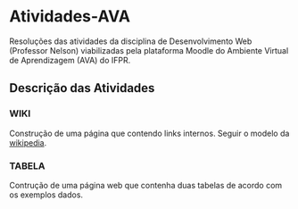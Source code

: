 # Atividades-AVA

Resoluções das atividades da disciplina de Desenvolvimento Web (Professor Nelson) viabilizadas pela plataforma Moodle do Ambiente Virtual de Aprendizagem (AVA) do IFPR.

## Descrição das Atividades

### WIKI
Construção de uma página que contendo links internos. Seguir o modelo da [wikipedia](http://pt.wikipedia.org/wiki/Html).

### TABELA

Contrução de uma página web que contenha duas tabelas de acordo com os exemplos dados.
